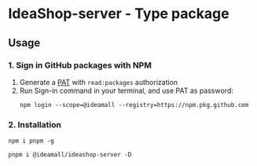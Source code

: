# IdeaShop-server - Type package

## Usage

### 1. Sign in GitHub packages with NPM

1. Generate a [PAT][1] with `read:packages` authorization
2. Run Sign-in command in your terminal, and use PAT as password:
   ```shell
   npm login --scope=@ideamall --registry=https://npm.pkg.github.com
   ```

### 2. Installation

```shell
npm i pnpm -g

pnpm i @ideamall/ideashop-server -D
```

[1]: https://github.com/settings/tokens
